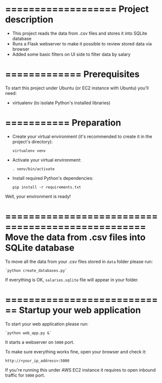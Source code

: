 ===================
Project description
===================

  - This project reads the data from .csv files and stores it into SQLite database
  - Runs a Flask webserver to make it possible to review stored data via browser
  - Added some basic filters on UI side to filter data by salary

=============
Prerequisites
=============

To start this project under Ubuntu (or EC2 instance with Ubuntu) you'll need:

  - virtualenv (to isolate Python's installed libraries)

===========
Preparation
===========

  - Create your virtual environment (it's recommended to create it
  in the project's directory):

      `virtualenv venv`

  - Activate your virtual environment:

      `. venv/bin/activate`

  - Install required Python's dependencies:

      `pip install -r requirements.txt`

  Well, your environment is ready!

==================================================
Move the data from .csv files into SQLite database
==================================================

  To move all the data from your .csv files stored in `data` folder please run:

    `python create_databases.py`

  If everything is OK, `salaries.sqlite` file will appear in your folder.

============================
Startup your web application
============================

  To start your web application please run:

    `python web_app.py &`

  It starts a webserver on `5000` port.

  To make sure everything works fine, open your browser and check it:

    http://<your_ip_address>:5000

  If you're running this under AWS EC2 instance it requires to open inbound traffic for `5000` port.